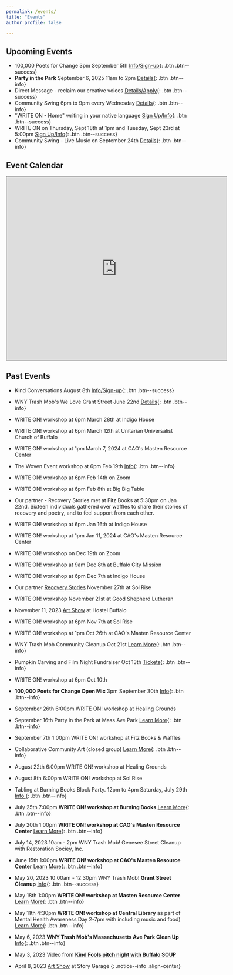 ```yaml
---
permalink: /events/
title: "Events"
author_profile: false

---
```


## Upcoming Events

- 100,000 Poets for Change 3pm September 5th [Info/Sign-up](
    https://kindfools.org/recoverystories/){: .btn .btn--success}<br>
- **Party in the Park** September 6, 2025 11am to 2pm
    [Details](/events/partyinthepark2025/){: .btn .btn--info}<br>
- Direct Message - reclaim our creative voices [Details/Apply](
    https://www.clairemconnolly.com/directmessage){: .btn .btn--success}<br>
- Community Swing 6pm to 9pm every Wednesday [Details](
    https://www.facebook.com/communityswing){: .btn .btn--info}<br>
- "WRITE ON - Home" writing in your native language
    [Sign Up/Info](https://kindfools.org/home/){: .btn .btn--success}<br>
- WRITE ON on Thursday, Sept 18th at 1pm and Tuesday, Sept 23rd at 5:00pm
    [Sign Up/Info](https://kindfools.org/writeon/){: .btn .btn--success}<br>
- Community Swing - Live Music on September 24th [Details](
    https://www.facebook.com/communityswing){: .btn .btn--info}<br>


## Event Calendar

<div class="responsiveGCal">

<iframe src="https://calendar.google.com/calendar/embed?height=300&wkst=1&bgcolor=%23ffffff&ctz=America%2FNew_York&showCalendars=0&showPrint=0&showTabs=0&showTz=0&src=Y185MDdjYjM5NjU1NDEyM2UxOTY4M2I4M2U2MWE2ZTM3ZGVmZTY0YTMyYjY1ZGM5YWRjNDhiMGY4MzI1Yjg0ZmM2QGdyb3VwLmNhbGVuZGFyLmdvb2dsZS5jb20&color=%23AD1457" style="border:solid 1px #777" width="600" height="500" frameborder="0" scrolling="no"></iframe>

</div>

## Past Events

- Kind Conversations August 8th [Info/Sign-up](
    https://kindfools.org/kindconversations/){: .btn .btn--success}<br>

- WNY Trash Mob's We Love Grant Street June 22nd [Details](
    /events/cleanup20240622/){: .btn .btn--info}<br>

- WRITE ON! workshop at 6pm March 28th at Indigo House

- WRITE ON! workshop at 6pm March 12th at Unitarian Universalist Church of Buffalo

- WRITE ON! workshop at 1pm March 7, 2024 at CAO's Masten Resource Center

- The Woven Event workshop at 6pm Feb 19th 
   [Info](
    https://kindfools.org/thewovenevent/){: .btn .btn--info}<br>

- WRITE ON! workshop at 6pm Feb 14th on Zoom

- WRITE ON! workshop at 6pm Feb 8th at Big Big Table

- Our partner - Recovery Stories met at Fitz Books at 5:30pm on Jan 22nd. Sixteen
  individuals gathered over waffles to share their stories of recovery and poetry,
  and to feel support from each other.

- WRITE ON! workshop at 6pm Jan 16th at Indigo House

- WRITE ON! workshop at 1pm Jan 11, 2024 at CAO's Masten Resource Center

- WRITE ON! workshop on Dec 19th on Zoom

- WRITE ON! workshop at 9am Dec 8th at Buffalo City Mission

- WRITE ON! workshop at 6pm Dec 7th at Indigo House

- Our partner [Recovery Stories](https://kindfools.org/recoverystories/) November 27th at Sol Rise

- WRITE ON! workshop November 21st at Good Shepherd Lutheran

- November 11, 2023 [Art Show](/events/artshow20231111/) at Hostel Buffalo

- WRITE ON! workshop at 6pm Nov 7th at Sol Rise

- WRITE ON! workshop at 1pm Oct 26th at CAO's Masten Resource Center

- WNY Trash Mob Community Cleanup Oct 21st [Learn More](
    _events/cleanup20231021/){: .btn .btn--info}<br>

- Pumpkin Carving and Film Night Fundraiser Oct 13th [Tickets](
    https://www.chateaubuffalo.com/product/alfred-hitchcock-s-strangers-on-a-train/119
    ){: .btn .btn--info}<br>

- WRITE ON! workshop at 6pm Oct 10th

- **100,000 Poets for Change Open Mic** 3pm September 30th [Info](
    https://kindfools.org/events/hundredthousandpoets2023/
    ){: .btn .btn--info}<br>

- September 26th 6:00pm WRITE ON! workshop at Healing Grounds<br>

- September 16th Party in the Park at Mass Ave Park [Learn More](
    events/partyinthepark20230916/){: .btn .btn--info}<br>

- September 7th 1:00pm WRITE ON! workshop at Fitz Books & Waffles<br>

- Collaborative Community Art (closed group) [Learn More](/events/communityartsummer2023/){: .btn .btn--info}<br>

- August 22th 6:00pm WRITE ON! workshop at Healing Grounds<br>

- August 8th 6:00pm WRITE ON! workshop at Sol Rise<br>

- Tabling at Burning Books Block Party. 12pm to 4pm Saturday, July 29th [Info
](https://www.facebook.com/events/283062600944172){: .btn .btn--info}<br>

- July 25th 7:00pm **WRITE ON! workshop at Burning Books** [Learn More](https://kindfools.org/writeon/){: .btn .btn--info}<br>

- July 20th 1:00pm **WRITE ON! workshop at CAO's Masten Resource Center** [Learn More](https://kindfools.org/writeon/){: .btn .btn--info}<br>

- July 14, 2023 10am - 2pm WNY Trash Mob! Genesee Street Cleanup with Restoration Sociey, Inc.

- June 15th 1:00pm **WRITE ON! workshop at CAO's Masten Resource Center** [Learn More](https://kindfools.org/writeon/){: .btn .btn--info}<br>

- May 20, 2023 10:00am - 12:30pm WNY Trash Mob! **Grant Street Cleanup** [Info](/events/cleanup20230520/){: .btn .btn--success}<br>

- May 18th 1:00pm **WRITE ON! workshop at Masten Resource Center** [Learn More](https://kindfools.org/writeon/){: .btn .btn--info}<br>

- May 11th 4:30pm **WRITE ON! workshop at Central Library** as part of Mental Health Awareness Day 2-7pm with including music and food) [Learn More](https://kindfools.org/writeon/){: .btn .btn--info}<br>

- May 6, 2023 **WNY Trash Mob's Massachusetts Ave Park Clean Up** [Info](/events/cleanup20230506/){: .btn .btn--info}<br>

- May 3, 2023 Video from **[Kind Fools pitch night with Buffalo SOUP](https://kindfools.org/videos/buffalo-soup/)**<br>

- April 8, 2023 [Art Show](/events/artshow20230408/) at Story Garage
{: .notice--info .align-center}
